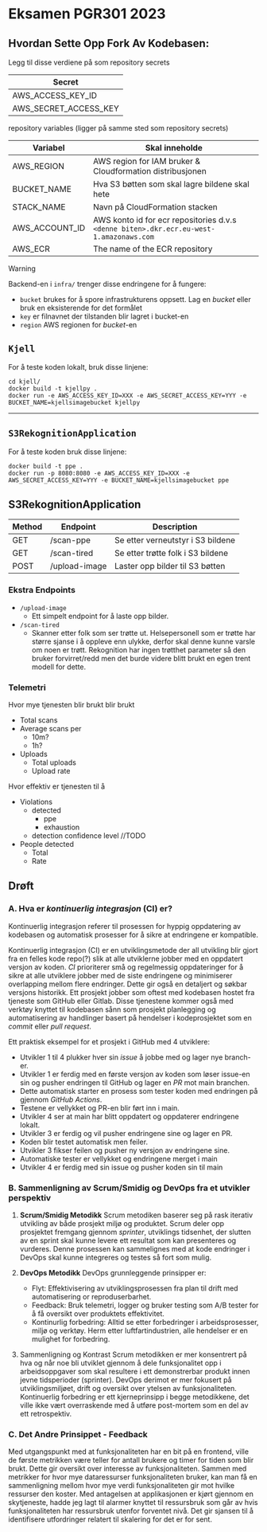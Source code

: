 # Eksamen PGR301 2023

## Hvordan Sette Opp Fork Av Kodebasen:

Legg til disse verdiene på som repository secrets

| Secret                |
| --------------------- |
| AWS_ACCESS_KEY_ID     |
| AWS_SECRET_ACCESS_KEY |

repository variables (ligger på samme sted som repository secrets)

| Variabel       | Skal inneholde                                                                          |
| -------------- | --------------------------------------------------------------------------------------- |
| AWS_REGION     | AWS region for IAM bruker & Cloudformation ️distribusjonen                              |
| BUCKET_NAME    | Hva S3 bøtten som skal lagre bildene skal hete                                          |
| STACK_NAME     | Navn på CloudFormation stacken                                                          |
| AWS_ACCOUNT_ID | AWS konto id for ecr repositories d.v.s `<denne biten>.dkr.ecr.eu-west-1.amazonaws.com` |
| AWS_ECR        | The name of the ECR repository                                                          |

> [!WARNING] 
> Backend-en i `infra/` trenger disse endringene for å fungere:
> 
> - `bucket` brukes for å spore infrastrukturens oppsett. Lag en _bucket_ eller bruk en eksisterende for det formålet
> - `key` er filnavnet der tilstanden blir lagret i bucket-en
> - `region` AWS regionen for _bucket_-en

## `Kjell`

For å teste koden lokalt, bruk disse linjene:

```shell
cd kjell/
docker build -t kjellpy .
docker run -e AWS_ACCESS_KEY_ID=XXX -e AWS_SECRET_ACCESS_KEY=YYY -e BUCKET_NAME=kjellsimagebucket kjellpy
```

---

## `S3RekognitionApplication`

For å teste koden bruk disse linjene:

```shell
docker build -t ppe . 
docker run -p 8080:8080 -e AWS_ACCESS_KEY_ID=XXX -e AWS_SECRET_ACCESS_KEY=YYY -e BUCKET_NAME=kjellsimagebucket ppe
```

## S3RekognitionApplication

| Method | Endpoint      | Description                       |
| ------ | ------------- | --------------------------------- |
| GET    | /scan-ppe     | Se etter verneutstyr i S3 bildene |
| GET    | /scan-tired   | Se etter trøtte folk i S3 bildene |
| POST   | /upload-image | Laster opp bilder til S3 bøtten   |

### Ekstra Endpoints

- `/upload-image`
	- Ett simpelt endpoint for å laste opp bilder.
- `/scan-tired`
	- Skanner etter folk som ser trøtte ut. Helsepersonell som er trøtte har større sjanse i å oppleve enn ulykke, derfor skal denne kunne varsle om noen er trøtt. Rekognition har ingen trøtthet parameter så den bruker forvirret/redd men det burde videre blitt brukt en egen trent modell for dette.

### Telemetri️

Hvor mye tjenesten blir brukt blir brukt
- Total scans
- Average scans per
	- 10m? 
	- 1h?
- Uploads
	- Total uploads
	- Upload rate 

Hvor effektiv er tjenesten til å
- Violations
	- detected
		- ppe
		- exhaustion
	- detection confidence level //TODO
- People detected
	- Total
	- Rate

## Drøft

### A. Hva er _kontinuerlig integrasjon_ (CI) er?

Kontinuerlig integrasjon referer til prosessen for hyppig oppdatering av kodebasen og automatisk prosesser for å sikre at endringene er kompatible. 

Kontinuerlig integrasjon (CI) er en utviklingsmetode der all utvikling blir gjort fra en felles kode repo(?) slik at alle utviklerne jobber med en oppdatert versjon av koden. _CI_ prioriterer små og regelmessig oppdateringer for å sikre at alle utviklere jobber med de siste endringene og minimiserer overlapping mellom flere endringer. Dette gir også en detaljert og søkbar versjons historikk. Ett prosjekt jobber som oftest med kodebasen hostet fra tjeneste som GitHub eller Gitlab. Disse tjenestene kommer også med verktøy knyttet til kodebasen sånn som prosjekt planlegging og automatisering av handlinger basert på hendelser i kodeprosjektet som en _commit_ eller _pull request_.

Ett praktisk eksempel for et prosjekt i GitHub med 4 utviklere:
- Utvikler 1 til 4 plukker hver sin _issue_ å jobbe med og lager nye branch-er.
- Utvikler 1 er ferdig med en første versjon av koden som løser issue-en sin og pusher endringen til GitHub og lager en _PR_ mot main branchen.
- Dette automatisk starter en prosess som tester koden med endringen på gjennom _GitHub Actions_.
- Testene er vellykket og PR-en blir ført inn i main.
- Utvikler 4 ser at main har blitt oppdatert og oppdaterer endringene lokalt.
- Utvikler 3 er ferdig og vil pusher endringene sine og lager en PR.
- Koden blir testet automatisk men feiler.
- Utvikler 3 fikser feilen og pusher ny versjon av endringene sine.
- Automatiske tester er vellykket og endringene merget i main
- Utvikler 4 er ferdig med sin issue og pusher koden sin til main

### B. Sammenligning av Scrum/Smidig og DevOps fra et utvikler perspektiv

1. **Scrum/Smidig Metodikk**
   Scrum metodiken baserer seg på rask iterativ utvikling av både prosjekt miljø og produktet. Scrum deler opp prosjektet fremgang gjennom _sprinter_, utviklings tidsenhet, der slutten av en sprint skal kunne levere ett resultat som kan presenteres og vurderes. Denne prosessen kan sammelignes med at kode endringer i DevOps skal kunne integreres og testes så fort som mulig.

2. **DevOps Metodikk**
   DevOps grunnleggende prinsipper er:
   - Flyt: Effektivisering av utviklingsprosessen fra plan til drift med automatisering or reproduserbarhet.
   - Feedback: Bruk telemetri, logger og bruker testing som A/B tester for å få oversikt over produktets effektivitet.
   - Kontinurlig forbedring: Alltid se etter forbedringer i arbeidsprosesser, miljø og verktøy. Herm etter luftfartindustrien, alle hendelser er en mulighet for forbedring.

3. Sammenligning og Kontrast
   Scrum metodikken er mer konsentrert på hva og når noe bli utviklet gjennom å dele funksjonalitet opp i arbeidsoppgaver som skal resultere i ett demonstrerbar produkt innen jevne tidsperioder (sprinter). DevOps derimot er mer fokusert på utviklingsmiljøet, drift og oversikt over ytelsen av funksjonaliteten. Kontinuerlig forbedring er ett kjerneprinsipp i begge metodikkene, det ville ikke vært overraskende med å utføre post-mortem som en del av ett retrospektiv.

### C. Det Andre Prinsippet - Feedback

Med utgangspunkt med at funksjonaliteten har en bit på en frontend, ville de første metrikken være teller for antall brukere og timer for tiden som blir brukt. Dette gir oversikt over interesse av funksjonaliteten. Sammen med metrikker for hvor mye dataressurser funksjonaliteten bruker, kan man få en sammenligning mellom hvor mye verdi funksjonaliteten gir mot hvilke ressurser den koster. Med antagelsen at applikasjonen er kjørt gjennom en skytjeneste, hadde jeg lagt til alarmer knyttet til ressursbruk som går av hvis funksjonaliteten har ressursbruk utenfor forventet nivå. Det gir sjansen til å identifisere utfordringer relatert til skalering for det er for sent.